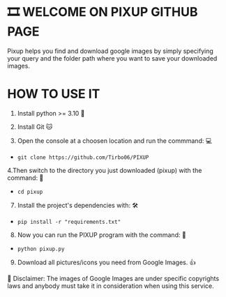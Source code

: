 # 🎞 WELCOME ON PIXUP GITHUB PAGE

Pixup helps you find and download google images by simply specifying your query and the folder path where you want to save your downloaded images.

# HOW TO USE IT
1. Install python >= 3.10 🐍

2. Install Git 🐱

3. Open the console at a choosen location and run the commmand: 💻 
- ```git clone https://github.com/Tirbo06/PIXUP```

4.Then switch to the directory you just downloaded (pixup) with the command: 📁
- ```cd pixup```

7. Install the project's dependencies with: 🛠
- ```pip install -r "requirements.txt"```

8. Now you can run the PIXUP program with the command: 🚀
- ```python pixup.py```

9. Download all pictures/icons you need from Google Images. 👍

🛑 Disclaimer: 
The images of Google Images are under specific copyrights laws and anybody must take it in consideration when using this service.